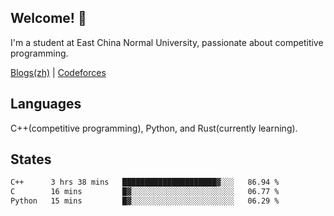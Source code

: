 ## Welcome! 👋

I'm a student at East China Normal University, passionate about competitive programming.

[Blogs(zh)](https://blog.hikariyo.net) | [Codeforces](https://codeforces.com/profile/hikariyo)

## Languages

C++(competitive programming), Python, and Rust(currently learning).

## States

<!--START_SECTION:waka-->

```txt
C++      3 hrs 38 mins   █████████████████████▓░░░   86.94 %
C        16 mins         █▓░░░░░░░░░░░░░░░░░░░░░░░   06.77 %
Python   15 mins         █▓░░░░░░░░░░░░░░░░░░░░░░░   06.29 %
```

<!--END_SECTION:waka-->

